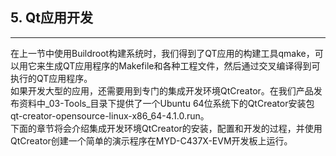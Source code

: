 ## 5. Qt应用开发

---

在上一节中使用Buildroot构建系统时，我们得到了QT应用的构建工具qmake，可以用它来生成QT应用程序的Makefile和各种工程文件，然后通过交叉编译得到可执行的QT应用程序。  
如果开发大型的应用，还需要用到专门的集成开发环境QtCreator。在我们产品发布资料中_03-Tools_目录下提供了一个Ubuntu 64位系统下的QtCreator安装包qt-creator-opensource-linux-x86\_64-4.1.0.run。  
下面的章节将会介绍集成开发环境QtCreator的安装，配置和开发的过程，并使用QtCreator创建一个简单的演示程序在MYD-C437X-EVM开发板上运行。

